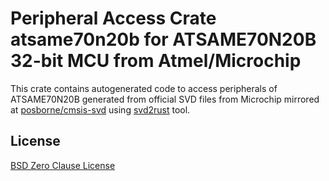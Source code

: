 # Peripheral Access Crate atsame70n20b for ATSAME70N20B 32-bit MCU from Atmel/Microchip

This crate contains autogenerated code to access peripherals of ATSAME70N20B generated from official SVD files from Microchip mirrored at [posborne/cmsis-svd](https://github.com/posborne/cmsis-svd) using [svd2rust](https://github.com/rust-embedded/svd2rust/) tool.

## License

[BSD Zero Clause License](https://choosealicense.com/licenses/0bsd/)
